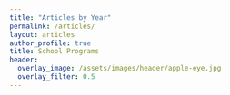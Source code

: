 ```yaml
---
title: "Articles by Year"
permalink: /articles/
layout: articles
author_profile: true
title: School Programs
header:
  overlay_image: /assets/images/header/apple-eye.jpg
  overlay_filter: 0.5
---
```

